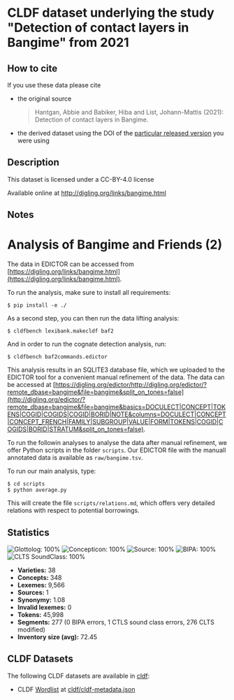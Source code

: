 # CLDF dataset underlying the study "Detection of contact layers in Bangime" from 2021

## How to cite

If you use these data please cite
- the original source
  > Hantgan, Abbie and Babiker, Hiba and List, Johann-Mattis (2021): Detection of contact layers in Bangime.
- the derived dataset using the DOI of the [particular released version](../../releases/) you were using

## Description


This dataset is licensed under a CC-BY-4.0 license

Available online at http://digling.org/links/bangime.html

## Notes

# Analysis of Bangime and Friends (2)

The data in EDICTOR can be accessed from [https://digling.org/links/bangime.html](https://digling.org/links/bangime.html).

To run the analysis, make sure to install all requirements:

```
$ pip install -e ./
```

As a second step, you can then run the data lifting analysis:

```
$ cldfbench lexibank.makecldf baf2
```

And in order to run the cognate detection analysis, run:

```
$ cldfbench baf2commands.edictor
```

This analysis results in an SQLITE3 database file, which we uploaded to the EDICTOR tool for a convenient manual refinement of the data. The data can be accessed at [https://digling.org/edictor/http://digling.org/edictor/?remote_dbase=bangime&file=bangime&split_on_tones=false](http://digling.org/edictor/?remote_dbase=bangime&file=bangime&basics=DOCULECT|CONCEPT|TOKENS|COGID|COGIDS|COGID|BORID|NOTE&columns=DOCULECT|CONCEPT|CONCEPT_FRENCH|FAMILY|SUBGROUP|VALUE|FORM|TOKENS|COGID|COGIDS|BORID|STRATUM&split_on_tones=false). 

To run the followin analyses to analyse the data after manual refinement, we offer Python scripts in the folder `scripts`. Our EDICTOR file with the manuall annotated data is available as `raw/bangime.tsv`.

To run our main analysis, type:

```
$ cd scripts
$ python average.py
```

This will create the file `scripts/relations.md`, which offers very detailed relations with respect to potential borrowings. 






## Statistics


![Glottolog: 100%](https://img.shields.io/badge/Glottolog-100%25-brightgreen.svg "Glottolog: 100%")
![Concepticon: 100%](https://img.shields.io/badge/Concepticon-100%25-brightgreen.svg "Concepticon: 100%")
![Source: 100%](https://img.shields.io/badge/Source-100%25-brightgreen.svg "Source: 100%")
![BIPA: 100%](https://img.shields.io/badge/BIPA-100%25-brightgreen.svg "BIPA: 100%")
![CLTS SoundClass: 100%](https://img.shields.io/badge/CLTS%20SoundClass-100%25-brightgreen.svg "CLTS SoundClass: 100%")

- **Varieties:** 38
- **Concepts:** 348
- **Lexemes:** 9,566
- **Sources:** 1
- **Synonymy:** 1.08
- **Invalid lexemes:** 0
- **Tokens:** 45,998
- **Segments:** 277 (0 BIPA errors, 1 CTLS sound class errors, 276 CLTS modified)
- **Inventory size (avg):** 72.45

## CLDF Datasets

The following CLDF datasets are available in [cldf](cldf):

- CLDF [Wordlist](https://github.com/cldf/cldf/tree/master/modules/Wordlist) at [cldf/cldf-metadata.json](cldf/cldf-metadata.json)